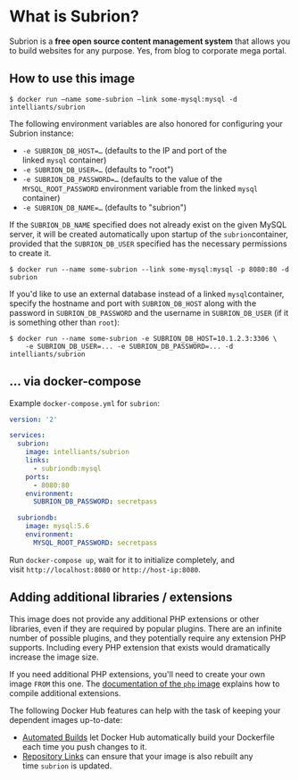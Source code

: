 # What is Subrion?

Subrion is a **free open source content management system**
that allows you to build websites for any purpose. Yes, from blog to corporate mega portal.

## How to use this image

```console
$ docker run —name some-subrion —link some-mysql:mysql -d intelliants/subrion
```

The following environment variables are also honored for configuring your Subrion instance:

* `-e SUBRION_DB_HOST=…` (defaults to the IP and port of the linked `mysql` container)
* `-e SUBRION_DB_USER=…` (defaults to "root")
* `-e SUBRION_DB_PASSWORD=…` (defaults to the value of the `MYSQL_ROOT_PASSWORD` environment variable from the linked `mysql` container)
* `-e SUBRION_DB_NAME=…` (defaults to "subrion")

If the `SUBRION_DB_NAME` specified does not already exist on the given MySQL server, it will be created automatically upon startup of the `subrion`container, provided that the `SUBRION_DB_USER` specified has the necessary permissions to create it.

```console
$ docker run --name some-subrion --link some-mysql:mysql -p 8080:80 -d subrion
```

If you'd like to use an external database instead of a linked `mysql`container, specify the hostname and port with `SUBRION_DB_HOST` along with the password in `SUBRION_DB_PASSWORD` and the username in `SUBRION_DB_USER` (if it is something other than `root`):

```console
$ docker run --name some-subrion -e SUBRION_DB_HOST=10.1.2.3:3306 \ 
    -e SUBRION_DB_USER=... -e SUBRION_DB_PASSWORD=... -d intelliants/subrion
```

## … via docker-compose

Example `docker-compose.yml` for `subrion`:

```yaml
version: '2'

services:
  subrion:
    image: intelliants/subrion
    links: 
      - subriondb:mysql
    ports:
      - 8080:80
    environment:
      SUBRION_DB_PASSWORD: secretpass

  subriondb:
    image: mysql:5.6
    environment:
      MYSQL_ROOT_PASSWORD: secretpass
```

Run `docker-compose up`, wait for it to initialize completely, and visit `http://localhost:8080` or `http://host-ip:8080`.

## Adding additional libraries / extensions

This image does not provide any additional PHP extensions or other libraries, even if they are required by popular plugins. There are an infinite number of possible plugins, and they potentially require any extension PHP supports. Including every PHP extension that exists would dramatically increase the image size.

If you need additional PHP extensions, you'll need to create your own image `FROM` this one. The [documentation of the `php` image](https://github.com/docker-library/docs/blob/master/php/README.md#how-to-install-more-php-extensions) explains how to compile additional extensions.

The following Docker Hub features can help with the task of keeping your dependent images up-to-date:

- [Automated Builds](https://docs.docker.com/docker-hub/builds/) let Docker Hub automatically build your Dockerfile each time you push changes to it.
- [Repository Links](https://docs.docker.com/docker-hub/builds/#repository-links) can ensure that your image is also rebuilt any time `subrion` is updated.
